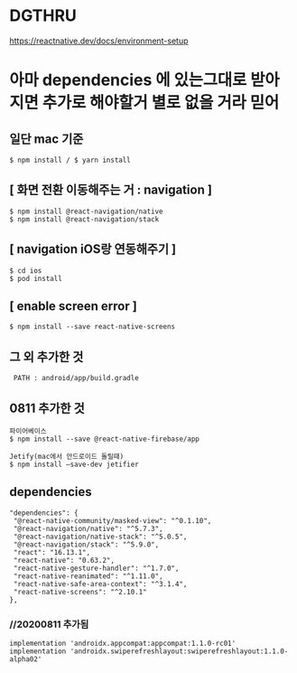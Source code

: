 # DGTHRU

   https://reactnative.dev/docs/environment-setup

# 아마 dependencies 에 있는그대로 받아지면 추가로 해야할거 별로 없을 거라 믿어

## 일단 mac 기준

    $ npm install / $ yarn install

## [ 화면 전환 이동해주는 거 : navigation ]
    $ npm install @react-navigation/native
    $ npm install @react-navigation/stack

## [ navigation iOS랑 연동해주기 ]
    $ cd ios
    $ pod install

## [ enable screen error ]
    $ npm install --save react-native-screens

## 그 외 추가한 것
     PATH : android/app/build.gradle
     
## 0811 추가한 것
    
    파이어베이스
    $ npm install --save @react-native-firebase/app
    
    Jetify(mac에서 안드로이드 돌릴때)
    $ npm install —save-dev jetifier

## dependencies

    "dependencies": {
     "@react-native-community/masked-view": "^0.1.10",
     "@react-navigation/native": "^5.7.3",
     "@react-navigation/native-stack": "^5.0.5",
     "@react-navigation/stack": "^5.9.0",
     "react": "16.13.1",
     "react-native": "0.63.2",
     "react-native-gesture-handler": "^1.7.0",
     "react-native-reanimated": "^1.11.0",
     "react-native-safe-area-context": "^3.1.4",
     "react-native-screens": "^2.10.1"
    },

### //20200811 추가됨 
    implementation 'androidx.appcompat:appcompat:1.1.0-rc01'
    implementation 'androidx.swiperefreshlayout:swiperefreshlayout:1.1.0-alpha02'

